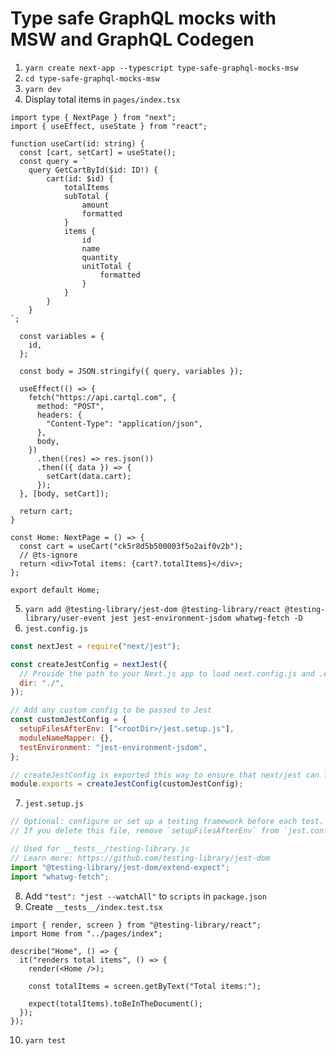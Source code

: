 # Type safe GraphQL mocks with MSW and GraphQL Codegen

1. `yarn create next-app --typescript type-safe-graphql-mocks-msw`
2. `cd type-safe-graphql-mocks-msw`
3. `yarn dev`
4. Display total items in `pages/index.tsx`

```tsx
import type { NextPage } from "next";
import { useEffect, useState } from "react";

function useCart(id: string) {
  const [cart, setCart] = useState();
  const query = `
	query GetCartById($id: ID!) {
		cart(id: $id) {
			totalItems
			subTotal {
				amount
				formatted
			}
			items {
				id
				name
				quantity
				unitTotal {
					formatted
				}
			}
		}
	}
`;

  const variables = {
    id,
  };

  const body = JSON.stringify({ query, variables });

  useEffect(() => {
    fetch("https://api.cartql.com", {
      method: "POST",
      headers: {
        "Content-Type": "application/json",
      },
      body,
    })
      .then((res) => res.json())
      .then(({ data }) => {
        setCart(data.cart);
      });
  }, [body, setCart]);

  return cart;
}

const Home: NextPage = () => {
  const cart = useCart("ck5r8d5b500003f5o2aif0v2b");
  // @ts-ignore
  return <div>Total items: {cart?.totalItems}</div>;
};

export default Home;
```

5. `yarn add @testing-library/jest-dom @testing-library/react @testing-library/user-event jest jest-environment-jsdom whatwg-fetch -D`
6. `jest.config.js`

```js
const nextJest = require("next/jest");

const createJestConfig = nextJest({
  // Provide the path to your Next.js app to load next.config.js and .env files in your test environment
  dir: "./",
});

// Add any custom config to be passed to Jest
const customJestConfig = {
  setupFilesAfterEnv: ["<rootDir>/jest.setup.js"],
  moduleNameMapper: {},
  testEnvironment: "jest-environment-jsdom",
};

// createJestConfig is exported this way to ensure that next/jest can load the Next.js config which is async
module.exports = createJestConfig(customJestConfig);
```

7. `jest.setup.js`

```js
// Optional: configure or set up a testing framework before each test.
// If you delete this file, remove `setupFilesAfterEnv` from `jest.config.js`

// Used for __tests__/testing-library.js
// Learn more: https://github.com/testing-library/jest-dom
import "@testing-library/jest-dom/extend-expect";
import "whatwg-fetch";
```

8. Add `"test": "jest --watchAll"` to `scripts` in `package.json`
9. Create `__tests__/index.test.tsx`

```tsx
import { render, screen } from "@testing-library/react";
import Home from "../pages/index";

describe("Home", () => {
  it("renders total items", () => {
    render(<Home />);

    const totalItems = screen.getByText("Total items:");

    expect(totalItems).toBeInTheDocument();
  });
});
```

10. `yarn test`
